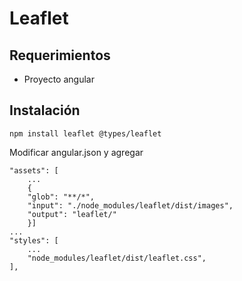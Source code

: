 # Leaflet

## Requerimientos
- Proyecto angular

## Instalación

```terminal
npm install leaflet @types/leaflet
```

Modificar angular.json y agregar

```
"assets": [
    ...
    {
    "glob": "**/*",
    "input": "./node_modules/leaflet/dist/images",
    "output": "leaflet/"
    }]
...
"styles": [
    ...
    "node_modules/leaflet/dist/leaflet.css",
],
```